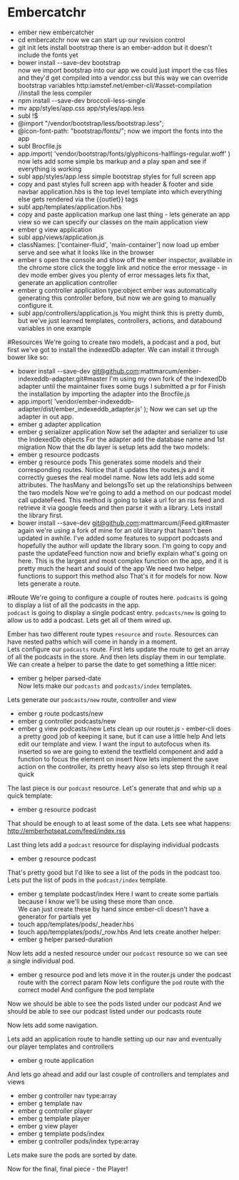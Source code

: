 # Embercatchr
* ember new embercatcher
* cd embercatchr
now we can start up our revision control
* git init
lets install bootstrap
there is an ember-addon but it doesn't include the fonts yet
* bower install --save-dev bootstrap  
now we import bootstrap into our app
we could just import the css files and they'd get compiled into a vendor.css but this way we can override bootstrap variables
http:iamstef.net/ember-cli/#asset-compilation
//install the less compiler
* npm install --save-dev broccoli-less-single
* mv app/styles/app.css app/styles/app.less
* subl !$
* @import "/vendor/bootstrap/less/bootstrap.less";
* @icon-font-path: "bootstrap/fonts/";
now we import the fonts into the app
* subl Brocfile.js
* app.import( 'vendor/bootstrap/fonts/glyphicons-halflings-regular.woff' )
now lets add some simple bs markup and a play span and see if everything is working 
* subl app/styles/app.less
simple bootstrap styles for full screen app
* copy and past styles
full screen app with header & footer and side navbar
application.hbs is the top level template into which everything else gets rendered via the {{outlet}} tags
* subl app/templates/application.hbs
* copy and paste application markup
one last thing - lets generate an app view so we can specify our classes on the main application view
* ember g view application
* subl app/views/application.js
* classNames: ['container-fluid', 'main-container']
now load up ember serve and see what it looks like in the browser
* ember s
open the console and show off the ember inspector, available in the chrome store
click the toggle link and notice the error message - in dev mode ember gives you plenty of error messages
lets fix that, generate an application controller
* ember g controller application type:object
ember was automatically generating this controller before, but now we are going to manually configure it.
* subl app/controllers/application.js
You might think this is pretty dumb, but we've just learned templates, controllers, actions, and databound variables in one example

#Resources
We're going to create two models, a podcast and a pod, but first we've got to install the indexedDb adapter.  We can install it through bower like so:
* bower install --save-dev git@github.com:mattmarcum/ember-indexeddb-adapter.git#master
I'm using my own fork of the indexedDb adapter until the maintainer fixes some bugs I submitted a pr for
Finish the installation by importing the adapter into the Brocfile.js
* app.import( 'vendor/ember-indexeddb-adapter/dist/ember_indexeddb_adapter.js' );
Now we can set up the adapter in out app.  
* ember g adapter application
* ember g serializer application
Now set the adapter and serializer to use the IndexedDb objects
For the adapter add the database name and 1st migration
Now that the db layer is setup lets add the two models:
* ember g resource podcasts
* ember g resource pods
This generates some models and their corresponding routes.  Notice that it updates the routes.js and it correctly gueses the real model name.
Now lets add lets add some attributes.  The hasMany and belongsTo set up the relationships between the two models
Now we're going to add a method on our podcast model call updateFeed. This method is going to take a url for an rss feed and 
retrieve it via google feeds and then parse it with a library.  Lets install the library first.
* bower install --save-dev git@github.com:mattmarcum/jFeed.git#master
again we're using a fork of mine for an old library that hasn't been updated in awhile.  I've added some features to support podcasts and 
hopefully the author will update the library soon.
I'm going to copy and paste the updateFeed function now and briefly explain what's going on here.
This is the largest and most complex function on the app, and it is pretty much the heart and sould of the app
We need two helper functions to support this method also
That's it for models for now.  Now lets generate a route.

#Route
We're going to configure a couple of routes here.  `podcasts` is going to display a list of all the podcasts in the app.  
`podcast` is going to display a single podcast entry.
`podcasts/new` is going to allow us to add a podcast.
Lets get all of them wired up.

Ember has two different route types `resource` and `route`.  Resources can have nested paths which will come in handy in a moment.  
Lets configure our `podcasts` route.  First lets update the route to get an array of all the podcasts in the store.  And then lets
display them in our template.  We can create a helper to parse the date to get something a little nicer:
* ember g helper parsed-date  
Now lets make our `podcasts` and `podcasts/index` templates.

Lets generate our `podcasts/new` route, controller and view
* ember g route podcasts/new
* ember g controller podcasts/new
* ember g view podcasts/new
Lets clean up our router.js - ember-cli does a pretty good job of keeping it sane, but it can use a little help
And lets edit our template and view.  I want the input to autofocus when its inserted so we are going to extend the textfield component and add a function to
focus the element on insert
Now lets implement the save action on the controller, its pretty heavy also so lets step through it real quick

The last piece is our `podcast` resource.  Let's generate that and whip up a quick template:
* ember g resource podcast

That should be enough to at least some of the data.  Lets see what happens:
http://emberhotseat.com/feed/index.rss

Last thing lets add a `podcast` resource for displaying individual podcasts
* ember g resource podcast

That's pretty good but I'd like to see a list of the pods in the podcast too.  
Lets put the list of pods in the `podcast/index` template.
* ember g template podcast/index
Here I want to create some partials because I know we'll be using these more than once.  
We can just create these by hand since ember-cli doesn't have a generator for partials yet
* touch app/templates/pods/_header.hbs
* touch app/tempplates/pods/_row.hbs
And lets create another helper:
* ember g helper parsed-duration

Now lets add a nested resource under our `podcast` resource so we can see a single individual pod.
* ember g resource pod
and lets move it in the router.js under the podcast route with the correct param
Now lets configure the `pod` route with the correct model
And configure the pod template

Now we should be able to see the pods listed under our podcast
And we should be able to see our podcast listed under our podcasts route

Now lets add some navigation.

Lets add an application route to handle setting up our nav and eventually our player templates and controllers
* ember g route application

And lets go ahead and add our last couple of controllers and templates and views
* ember g controller nav type:array
* ember g template nav
* ember g controller player
* ember g template player
* ember g view player
* ember g template pods/index
* ember g controller pods/index type:array

Lets make sure the pods are sorted by date.

Now for the final, final piece - the Player!







